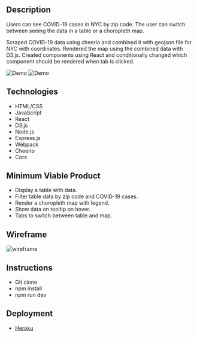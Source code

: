 ## Description

Users can see COVID-19 cases in NYC by zip code. The user can switch between seeing the data in a table or a choropleth map.

Scraped COVID-19 data using cheerio and combined it with geojson file for NYC with coordinates.  Rendered the map using the combined data with D3.js.  Created components using React and conditionally changed which component should be rendered when tab is clicked. 

![Demo](./images/tabledemo.gif)
![Demo](./images/mapdemo.gif)

## Technologies
* HTML/CSS
* JavaScript
* React
* D3.js
* Node.js
* Express.js
* Webpack
* Cheerio
* Cors

## Minimum Viable Product
* Display a table with data.
* Filter table data by zip code and COVID-19 cases.
* Render a choropleth map with legend.
* Show data on tooltip on hover.
* Tabs to switch between table and map.

## Wireframe
![wireframe](./images/wireframe.png)

## Instructions
* Git clone
* npm install
* npm run dev

## Deployment
* <a href="https://cov19nyc.herokuapp.com/">Heroku</a>

